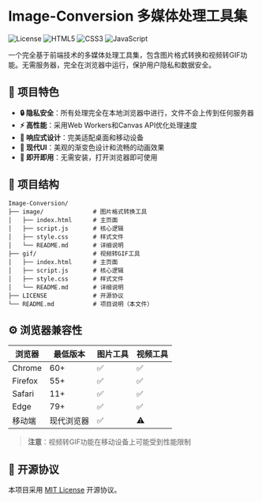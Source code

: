 # Image-Conversion 多媒体处理工具集

![License](https://img.shields.io/badge/license-MIT-blue.svg)
![HTML5](https://img.shields.io/badge/HTML5-E34F26?logo=html5&logoColor=white)
![CSS3](https://img.shields.io/badge/CSS3-1572B6?logo=css3&logoColor=white)
![JavaScript](https://img.shields.io/badge/JavaScript-F7DF1E?logo=javascript&logoColor=black)

一个完全基于前端技术的多媒体处理工具集，包含图片格式转换和视频转GIF功能。无需服务器，完全在浏览器中运行，保护用户隐私和数据安全。

## 🌟 项目特色

- **🔒 隐私安全**：所有处理完全在本地浏览器中进行，文件不会上传到任何服务器
- **⚡ 高性能**：采用Web Workers和Canvas API优化处理速度
- **📱 响应式设计**：完美适配桌面和移动设备
- **🎨 现代UI**：美观的渐变色设计和流畅的动画效果
- **🚀 即开即用**：无需安装，打开浏览器即可使用

## 📁 项目结构

```text
Image-Conversion/
├── image/              # 图片格式转换工具
│   ├── index.html      # 主页面
│   ├── script.js       # 核心逻辑
│   ├── style.css       # 样式文件
│   └── README.md       # 详细说明
├── gif/                # 视频转GIF工具
│   ├── index.html      # 主页面
│   ├── script.js       # 核心逻辑
│   ├── style.css       # 样式文件
│   └── README.md       # 详细说明
├── LICENSE             # 开源协议
└── README.md           # 项目说明（本文件）
```





## ⚙️ 浏览器兼容性

| 浏览器 | 最低版本 | 图片工具 | 视频工具 |
|--------|----------|----------|----------|
| Chrome | 60+ | ✅ | ✅ |
| Firefox | 55+ | ✅ | ✅ |
| Safari | 11+ | ✅ | ✅ |
| Edge | 79+ | ✅ | ✅ |
| 移动端 | 现代浏览器 | ✅ | ⚠️ |

> **注意**：视频转GIF功能在移动设备上可能受到性能限制



## 📄 开源协议

本项目采用 [MIT License](LICENSE) 开源协议。


